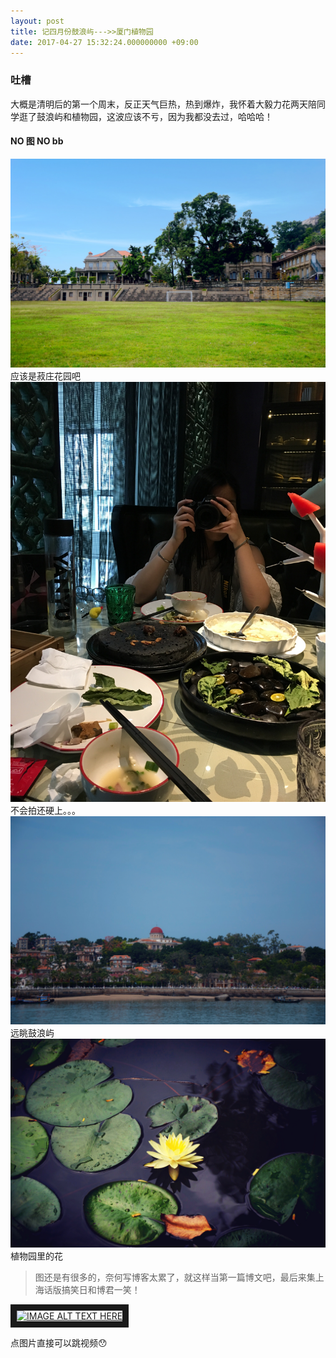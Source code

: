 ```yaml
---
layout: post
title: 记四月份鼓浪屿--->>厦门植物园
date: 2017-04-27 15:32:24.000000000 +09:00
---
```


### 吐槽 

 大概是清明后的第一个周末，反正天气巨热，热到爆炸，我怀着大毅力花两天陪同学逛了鼓浪屿和植物园，这波应该不亏，因为我都没去过，哈哈哈！

#### NO 图 NO bb

![markdown logo](/image/IMG_1146.JPG "菽庄花园")
应该是菽庄花园吧
![markdown logo](/image/IMG_1150.JPG "people")
不会拍还硬上。。。
![markdown logo](/image/IMG_1144.JPG "gulangyu")
远眺鼓浪屿
![markdown logo](/image/IMG_1152.JPG "hua")
植物园里的花

> 图还是有很多的，奈何写博客太累了，就这样当第一篇博文吧，最后来集上海话版搞笑日和博君一笑！

<a href="https://www.bilibili.com/video/av3168651/?from=search&seid=277411721216089054
" target="_blank"><img src="http://img.funshion.com/pictures/277/526/2/2775262.jpg" 
alt="IMAGE ALT TEXT HERE" width="240" height="180" border="10" /></a>

点图片直接可以跳视频😯
